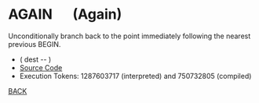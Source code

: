 # AGAIN &emsp; (Again)
Unconditionally branch back to the point immediately following the nearest previous BEGIN.
* ( dest -- )
* [Source Code](../words/core_ext/Again.cs)
* Execution Tokens: 1287603717 (interpreted) and 750732805 (compiled)


[BACK](builtins.md#Again)
